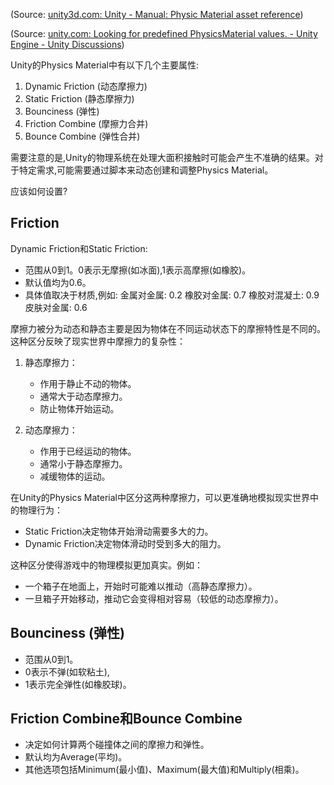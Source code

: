 
(Source:  [unity3d.com: Unity - Manual: Physic Material asset reference](https://docs.unity3d.com/2022.3/Documentation/Manual/class-PhysicMaterial.html))

(Source:  [unity.com: Looking for predefined PhysicsMaterial values. - Unity Engine - Unity Discussions](https://discussions.unity.com/t/looking-for-predefined-physicsmaterial-values/827412/6))

Unity的Physics Material中有以下几个主要属性:

1. Dynamic Friction (动态摩擦力)
2. Static Friction (静态摩擦力)
3. Bounciness (弹性)
4. Friction Combine (摩擦力合并)
5. Bounce Combine (弹性合并)

需要注意的是,Unity的物理系统在处理大面积接触时可能会产生不准确的结果。对于特定需求,可能需要通过脚本来动态创建和调整Physics Material。

应该如何设置?
## Friction 

Dynamic Friction和Static Friction: 
   - 范围从0到1。0表示无摩擦(如冰面),1表示高摩擦(如橡胶)。
   - 默认值均为0.6。
   - 具体值取决于材质,例如:
     金属对金属: 0.2
     橡胶对金属: 0.7
     橡胶对混凝土: 0.9
     皮肤对金属: 0.6

摩擦力被分为动态和静态主要是因为物体在不同运动状态下的摩擦特性是不同的。这种区分反映了现实世界中摩擦力的复杂性：

1. 静态摩擦力：
   - 作用于静止不动的物体。
   - 通常大于动态摩擦力。
   - 防止物体开始运动。

2. 动态摩擦力：
   - 作用于已经运动的物体。
   - 通常小于静态摩擦力。
   - 减缓物体的运动。

在Unity的Physics Material中区分这两种摩擦力，可以更准确地模拟现实世界中的物理行为：

- Static Friction决定物体开始滑动需要多大的力。
- Dynamic Friction决定物体滑动时受到多大的阻力。

这种区分使得游戏中的物理模拟更加真实。例如：

- 一个箱子在地面上，开始时可能难以推动（高静态摩擦力）。
- 一旦箱子开始移动，推动它会变得相对容易（较低的动态摩擦力）。


## Bounciness (弹性)

 - 范围从0到1。
- 0表示不弹(如软粘土),
- 1表示完全弹性(如橡胶球)。

## Friction Combine和Bounce Combine

   - 决定如何计算两个碰撞体之间的摩擦力和弹性。
   - 默认均为Average(平均)。
   - 其他选项包括Minimum(最小值)、Maximum(最大值)和Multiply(相乘)。










